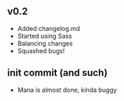 ## v0.2
- Added changelog.md
- Started using Sass
- Balancing changes
- Squashed bugs!

## init commit (and such)
- Mana is almost done, kinda buggy